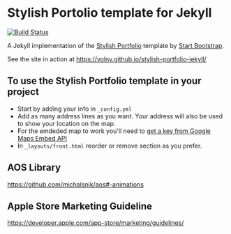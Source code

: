# Stylish Portolio template for Jekyll

[![Build Status](https://travis-ci.org/YOWCT/SnapHole-AppStore.svg?branch=master)](https://travis-ci.org/YOWCT/SnapHole-AppStore)

A Jekyll implementation of the [Stylish Portfolio](http://startbootstrap.com/template-overviews/stylish-portfolio/) template by [Start Bootstrap](http://startbootstrap.com/).

See the site in action at https://volny.github.io/stylish-portfolio-jekyll/

## To use the Stylish Portfolio template in your project

- Start by adding your info in `_config.yml`
- Add as many address lines as you want. Your address will also be used to show your location on the map.
- For the emdeded map to work you'll need to [get a key from Google Maps Embed API](https://developers.google.com/maps/documentation/embed/?hl=en)
- In `_layouts/front.html` reorder or remove section as you prefer.

## AOS Library

https://github.com/michalsnik/aos#-animations

## Apple Store Marketing Guideline

https://developer.apple.com/app-store/marketing/guidelines/
